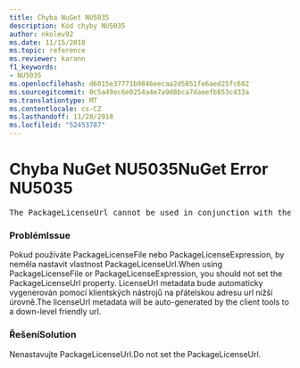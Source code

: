 ```yaml
---
title: Chyba NuGet NU5035
description: Kód chyby NU5035
author: nkolev92
ms.date: 11/15/2018
ms.topic: reference
ms.reviewer: karann
f1_keywords:
- NU5035
ms.openlocfilehash: d6015e37771b9846eecaa2d5851fe6aed25fc682
ms.sourcegitcommit: 0c5a49ec6e0254a4e7a9d8bca7daeefb853c433a
ms.translationtype: MT
ms.contentlocale: cs-CZ
ms.lasthandoff: 11/28/2018
ms.locfileid: "52453787"
---
```

# <a name="nuget-error-nu5035"></a><span data-ttu-id="97f4d-103">Chyba NuGet NU5035</span><span class="sxs-lookup"><span data-stu-id="97f4d-103">NuGet Error NU5035</span></span>
<pre>The PackageLicenseUrl cannot be used in conjunction with the PackageLicenseFile and PackageLicenseExpression.</pre>

### <a name="issue"></a><span data-ttu-id="97f4d-104">Problém</span><span class="sxs-lookup"><span data-stu-id="97f4d-104">Issue</span></span>

<span data-ttu-id="97f4d-105">Pokud používáte PackageLicenseFile nebo PackageLicenseExpression, by neměla nastavit vlastnost PackageLicenseUrl.</span><span class="sxs-lookup"><span data-stu-id="97f4d-105">When using PackageLicenseFile or PackageLicenseExpression, you should not set the PackageLicenseUrl property.</span></span> <span data-ttu-id="97f4d-106">LicenseUrl metadata bude automaticky vygenerován pomocí klientských nástrojů na přátelskou adresu url nižší úrovně.</span><span class="sxs-lookup"><span data-stu-id="97f4d-106">The licenseUrl metadata will be auto-generated by the client tools to a down-level friendly url.</span></span>

### <a name="solution"></a><span data-ttu-id="97f4d-107">Řešení</span><span class="sxs-lookup"><span data-stu-id="97f4d-107">Solution</span></span>

<span data-ttu-id="97f4d-108">Nenastavujte PackageLicenseUrl.</span><span class="sxs-lookup"><span data-stu-id="97f4d-108">Do not set the PackageLicenseUrl.</span></span>